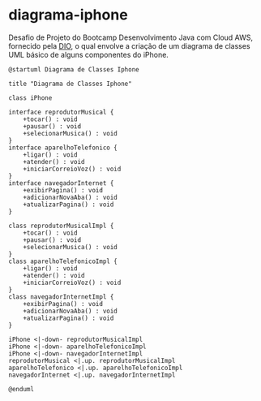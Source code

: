 # diagrama-iphone
Desafio de Projeto do Bootcamp Desenvolvimento Java com Cloud AWS, fornecido pela [DIO](https://web.dio.me/), o qual envolve a criação de um diagrama de classes UML básico de alguns componentes do iPhone.

```plantuml
@startuml Diagrama de Classes Iphone

title "Diagrama de Classes Iphone"

class iPhone

interface reprodutorMusical {
    +tocar() : void
    +pausar() : void
    +selecionarMusica() : void
}
interface aparelhoTelefonico {
    +ligar() : void
    +atender() : void
    +iniciarCorreioVoz() : void
}
interface navegadorInternet {
    +exibirPagina() : void
    +adicionarNovaAba() : void
    +atualizarPagina() : void
}

class reprodutorMusicalImpl {
    +tocar() : void
    +pausar() : void
    +selecionarMusica() : void
}
class aparelhoTelefonicoImpl {
    +ligar() : void
    +atender() : void
    +iniciarCorreioVoz() : void
}
class navegadorInternetImpl {
    +exibirPagina() : void
    +adicionarNovaAba() : void
    +atualizarPagina() : void
}

iPhone <|-down- reprodutorMusicalImpl
iPhone <|-down- aparelhoTelefonicoImpl
iPhone <|-down- navegadorInternetImpl
reprodutorMusical <|.up. reprodutorMusicalImpl
aparelhoTelefonico <|.up. aparelhoTelefonicoImpl
navegadorInternet <|.up. navegadorInternetImpl

@enduml
```
